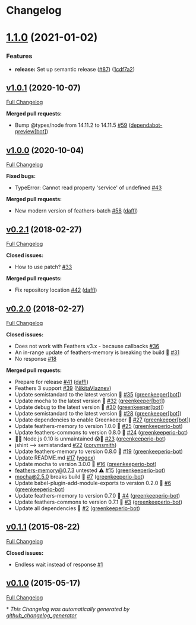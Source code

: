 # Changelog

# [1.1.0](https://github.com/feathersjs-ecosystem/feathers-batch/compare/v1.0.1...v1.1.0) (2021-01-02)


### Features

* **release:** Set up semantic release ([#87](https://github.com/feathersjs-ecosystem/feathers-batch/issues/87)) ([1cdf7a2](https://github.com/feathersjs-ecosystem/feathers-batch/commit/1cdf7a27ffcc39138ec8c918c3153f80d63db40c))


## [v1.0.1](https://github.com/feathersjs-ecosystem/feathers-batch/tree/v1.0.1) (2020-10-07)

[Full Changelog](https://github.com/feathersjs-ecosystem/feathers-batch/compare/v1.0.0...v1.0.1)

**Merged pull requests:**

- Bump @types/node from 14.11.2 to 14.11.5 [\#59](https://github.com/feathersjs-ecosystem/feathers-batch/pull/59) ([dependabot-preview[bot]](https://github.com/apps/dependabot-preview))

## [v1.0.0](https://github.com/feathersjs-ecosystem/feathers-batch/tree/v1.0.0) (2020-10-04)

[Full Changelog](https://github.com/feathersjs-ecosystem/feathers-batch/compare/v0.2.1...v1.0.0)

**Fixed bugs:**

- TypeError: Cannot read property 'service' of undefined [\#43](https://github.com/feathersjs-ecosystem/feathers-batch/issues/43)

**Merged pull requests:**

- New modern version of feathers-batch [\#58](https://github.com/feathersjs-ecosystem/feathers-batch/pull/58) ([daffl](https://github.com/daffl))

## [v0.2.1](https://github.com/feathersjs-ecosystem/feathers-batch/tree/v0.2.1) (2018-02-27)

[Full Changelog](https://github.com/feathersjs-ecosystem/feathers-batch/compare/v0.2.0...v0.2.1)

**Closed issues:**

- How to use patch? [\#33](https://github.com/feathersjs-ecosystem/feathers-batch/issues/33)

**Merged pull requests:**

- Fix repository location [\#42](https://github.com/feathersjs-ecosystem/feathers-batch/pull/42) ([daffl](https://github.com/daffl))

## [v0.2.0](https://github.com/feathersjs-ecosystem/feathers-batch/tree/v0.2.0) (2018-02-27)

[Full Changelog](https://github.com/feathersjs-ecosystem/feathers-batch/compare/v0.1.1...v0.2.0)

**Closed issues:**

- Does not work with Feathers v3.x - because callbacks [\#36](https://github.com/feathersjs-ecosystem/feathers-batch/issues/36)
- An in-range update of feathers-memory is breaking the build 🚨 [\#31](https://github.com/feathersjs-ecosystem/feathers-batch/issues/31)
- No response [\#18](https://github.com/feathersjs-ecosystem/feathers-batch/issues/18)

**Merged pull requests:**

- Prepare for release [\#41](https://github.com/feathersjs-ecosystem/feathers-batch/pull/41) ([daffl](https://github.com/daffl))
- Feathers 3 support [\#39](https://github.com/feathersjs-ecosystem/feathers-batch/pull/39) ([NikitaVlaznev](https://github.com/NikitaVlaznev))
- Update semistandard to the latest version 🚀 [\#35](https://github.com/feathersjs-ecosystem/feathers-batch/pull/35) ([greenkeeper[bot]](https://github.com/apps/greenkeeper))
- Update mocha to the latest version 🚀 [\#32](https://github.com/feathersjs-ecosystem/feathers-batch/pull/32) ([greenkeeper[bot]](https://github.com/apps/greenkeeper))
- Update debug to the latest version 🚀 [\#30](https://github.com/feathersjs-ecosystem/feathers-batch/pull/30) ([greenkeeper[bot]](https://github.com/apps/greenkeeper))
- Update semistandard to the latest version 🚀 [\#28](https://github.com/feathersjs-ecosystem/feathers-batch/pull/28) ([greenkeeper[bot]](https://github.com/apps/greenkeeper))
- Update dependencies to enable Greenkeeper 🌴 [\#27](https://github.com/feathersjs-ecosystem/feathers-batch/pull/27) ([greenkeeper[bot]](https://github.com/apps/greenkeeper))
- Update feathers-memory to version 1.0.0 🚀 [\#25](https://github.com/feathersjs-ecosystem/feathers-batch/pull/25) ([greenkeeperio-bot](https://github.com/greenkeeperio-bot))
- Update feathers-commons to version 0.8.0 🚀 [\#24](https://github.com/feathersjs-ecosystem/feathers-batch/pull/24) ([greenkeeperio-bot](https://github.com/greenkeeperio-bot))
- 👻😱 Node.js 0.10 is unmaintained 😱👻 [\#23](https://github.com/feathersjs-ecosystem/feathers-batch/pull/23) ([greenkeeperio-bot](https://github.com/greenkeeperio-bot))
- jshint —\> semistandard [\#22](https://github.com/feathersjs-ecosystem/feathers-batch/pull/22) ([corymsmith](https://github.com/corymsmith))
- Update feathers-memory to version 0.8.0 🚀 [\#19](https://github.com/feathersjs-ecosystem/feathers-batch/pull/19) ([greenkeeperio-bot](https://github.com/greenkeeperio-bot))
- Update README.md [\#17](https://github.com/feathersjs-ecosystem/feathers-batch/pull/17) ([yogex](https://github.com/yogex))
- Update mocha to version 3.0.0 🚀 [\#16](https://github.com/feathersjs-ecosystem/feathers-batch/pull/16) ([greenkeeperio-bot](https://github.com/greenkeeperio-bot))
- feathers-memory@0.7.3 untested ⚠️ [\#15](https://github.com/feathersjs-ecosystem/feathers-batch/pull/15) ([greenkeeperio-bot](https://github.com/greenkeeperio-bot))
- mocha@2.5.0 breaks build 🚨 [\#7](https://github.com/feathersjs-ecosystem/feathers-batch/pull/7) ([greenkeeperio-bot](https://github.com/greenkeeperio-bot))
- Update babel-plugin-add-module-exports to version 0.2.0 🚀 [\#6](https://github.com/feathersjs-ecosystem/feathers-batch/pull/6) ([greenkeeperio-bot](https://github.com/greenkeeperio-bot))
- Update feathers-memory to version 0.7.0 🚀 [\#4](https://github.com/feathersjs-ecosystem/feathers-batch/pull/4) ([greenkeeperio-bot](https://github.com/greenkeeperio-bot))
- Update feathers-commons to version 0.7.1 🚀 [\#3](https://github.com/feathersjs-ecosystem/feathers-batch/pull/3) ([greenkeeperio-bot](https://github.com/greenkeeperio-bot))
- Update all dependencies 🌴 [\#2](https://github.com/feathersjs-ecosystem/feathers-batch/pull/2) ([greenkeeperio-bot](https://github.com/greenkeeperio-bot))

## [v0.1.1](https://github.com/feathersjs-ecosystem/feathers-batch/tree/v0.1.1) (2015-08-22)

[Full Changelog](https://github.com/feathersjs-ecosystem/feathers-batch/compare/v0.1.0...v0.1.1)

**Closed issues:**

- Endless wait instead of response [\#1](https://github.com/feathersjs-ecosystem/feathers-batch/issues/1)

## [v0.1.0](https://github.com/feathersjs-ecosystem/feathers-batch/tree/v0.1.0) (2015-05-17)

[Full Changelog](https://github.com/feathersjs-ecosystem/feathers-batch/compare/71e890610a4e93acc5fb11ff8908dee8ba025d2b...v0.1.0)



\* *This Changelog was automatically generated by [github_changelog_generator](https://github.com/github-changelog-generator/github-changelog-generator)*

